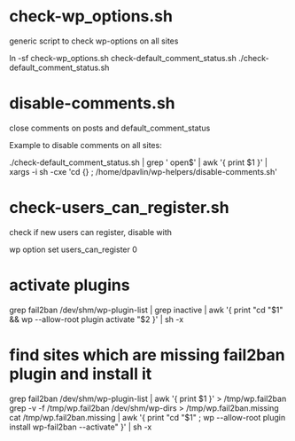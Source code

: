 # check-wp_options.sh

generic script to check wp-options on all sites

ln -sf check-wp_options.sh check-default_comment_status.sh
./check-default_comment_status.sh

# disable-comments.sh

close comments on posts and default_comment_status

Example to disable comments on all sites:

./check-default_comment_status.sh | grep ' open$' | awk '{ print $1 }' | \
xargs -i sh -cxe 'cd {} ; /home/dpavlin/wp-helpers/disable-comments.sh'

# check-users_can_register.sh

check if new users can register, disable with

wp option set users_can_register 0

# activate plugins

grep fail2ban /dev/shm/wp-plugin-list | grep inactive | awk '{ print "cd "$1" && wp --allow-root plugin activate "$2 }' | sh -x


# find sites which are missing fail2ban plugin and install it

grep fail2ban /dev/shm/wp-plugin-list | awk '{ print $1 }' > /tmp/wp.fail2ban
grep -v -f /tmp/wp.fail2ban /dev/shm/wp-dirs > /tmp/wp.fail2ban.missing
cat /tmp/wp.fail2ban.missing | awk '{ print "cd "$1" ; wp --allow-root plugin install wp-fail2ban --activate" }' | sh -x



